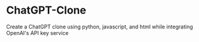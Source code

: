 # ChatGPT-Clone
Create a ChatGPT clone using python, javascript, and html while integrating OpenAI's API key service
